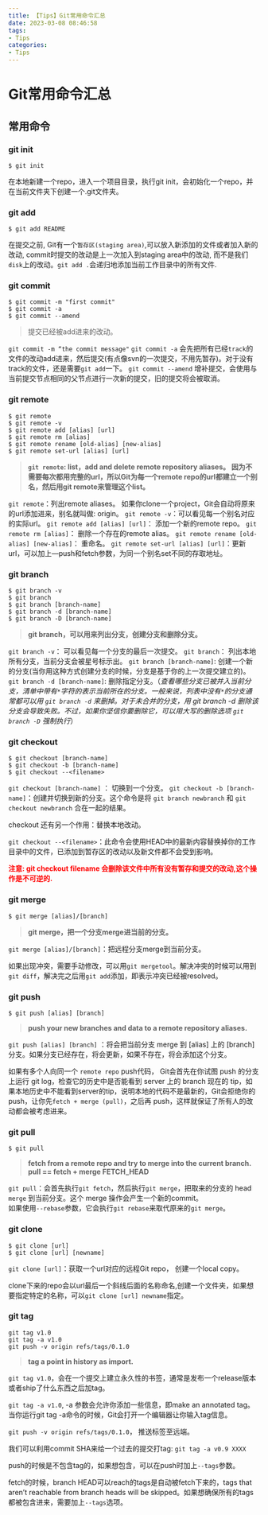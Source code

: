 ```yaml
---
title: 【Tips】Git常用命令汇总
date: 2023-03-08 08:46:58
tags:
- Tips
categories:
- Tips
---
```


# Git常用命令汇总

## 常用命令

### git init

```
$ git init 
```

<!-- more -->

在本地新建一个repo，进入一个项目目录，执行git init，会初始化一个repo，并在当前文件夹下创建一个.git文件夹。

### git add

```
$ git add README
```

在提交之前, Git有一个`暂存区(staging area)`,可以放入新添加的文件或者加入新的改动, commit时提交的改动是上一次加入到staging area中的改动, 而不是我们`disk`上的改动。`git add .`会递归地添加当前工作目录中的所有文件.

### git commit

```
$ git commit -m "first commit"
$ git commit -a
$ git commit --amend
```

>提交已经被add进来的改动。

`git commit -m “the commit message"`
`git commit -a` 会先把所有已经`track`的文件的改动add进来，然后提交(有点像svn的一次提交，不用先暂存)。对于没有track的文件，还是需要`git add`一下。
`git commit --amend` 增补提交，会使用与当前提交节点相同的父节点进行一次新的提交，旧的提交将会被取消。

### git remote

```
$ git remote
$ git remote -v
$ git remote add [alias] [url]
$ git remote rm [alias]
$ git remote rename [old-alias] [new-alias]
$ git remote set-url [alias] [url]
```

>**`git remote`: list，add and delete remote repository aliases。
因为不需要每次都用完整的url，所以Git为每一个remote repo的url都建立一个别名，然后用git remote来管理这个list。**

`git remote`：列出remote aliases。
如果你clone一个project，Git会自动将原来的url添加进来，别名就叫做: origin。
`git remote -v`：可以看见每一个别名对应的实际url。
`git remote add [alias] [url]`： 添加一个新的remote repo。
`git remote rm [alias]`： 删除一个存在的remote alias。
`git remote rename [old-alias] [new-alias]`： 重命名。
`git remote set-url [alias] [url]`：更新url，可以加上—push和fetch参数，为同一个别名set不同的存取地址。

### git branch

```
$ git branch -v
$ git branch
$ git branch [branch-name]
$ git branch -d [branch-name]
$ git branch -D [branch-name]

```

>**git branch，可以用来列出分支，创建分支和删除分支。**

`git branch -v`： 可以看见每一个分支的最后一次提交。
`git branch`： 列出本地所有分支，当前分支会被星号标示出。
`git branch [branch-name]`: 创建一个新的分支(当你用这种方式创建分支的时候，分支是基于你的上一次提交建立的)。 
`git branch -d [branch-name]`: 删除指定分支。（*查看哪些分支已被并入当前分支，清单中带有`*`字符的表示当前所在的分支。一般来说，列表中没有`*`的分支通常都可以用 `git branch -d` 来删掉。对于未合并的分支，用 git branch -d 删除该分支会导致失败。不过，如果你坚信你要删除它，可以用大写的删除选项 `git branch -D` 强制执行*）

### git checkout

```
$ git checkout [branch-name]
$ git checkout -b [branch-name]
$ git checkout --<filename>
```

`git checkout [branch-name]` ： 切换到一个分支。
`git checkout -b [branch-name]`：创建并切换到新的分支。这个命令是将 `git branch newbranch` 和 `git checkout newbranch` 合在一起的结果。

checkout 还有另一个作用：替换本地改动。

`git checkout --<filename>`：此命令会使用HEAD中的最新内容替换掉你的工作目录中的文件，已添加到暂存区的改动以及新文件都不会受到影响。

<font color=#FF0000>**注意: git checkout filename 会删除该文件中所有没有暂存和提交的改动,这个操作是不可逆的.**</font>

### git merge

```
$ git merge [alias]/[branch]
```

>**git merge，把一个分支merge进当前的分支。**

`git merge [alias]/[branch]`：把远程分支merge到当前分支。

如果出现冲突，需要手动修改，可以用`git mergetool`。解决冲突的时候可以用到`git diff`，解决完之后用`git add`添加，即表示冲突已经被resolved。

### git push

```
$ git push [alias] [branch]
```
>**push your new branches and data to a remote repository aliases.**

`git push [alias] [branch]` ：将会把当前分支 merge 到 [alias] 上的 [branch] 分支。如果分支已经存在，将会更新，如果不存在，将会添加这个分支。

如果有多个人向同一个 `remote repo` push代码， Git会首先在你试图 push 的分支上运行 git log，检查它的历史中是否能看到 server 上的 branch 现在的 tip，如果本地历史中不能看到server的tip，说明本地的代码不是最新的，Git会拒绝你的push，让你先`fetch + merge (pull)`，之后再 push，这样就保证了所有人的改动都会被考虑进来。

### git pull

```
$ git pull
```

>**fetch from a remote repo and try to merge into the current branch. 
pull == fetch + merge FETCH_HEAD**

`git pull`：会首先执行`git fetch`，然后执行`git merge`，把取来的分支的 head `merge` 到当前分支。这个 merge 操作会产生一个新的commit。    
如果使用`--rebase`参数，它会执行`git rebase`来取代原来的`git merge`。

### git clone

```
$ git clone [url]
$ git clone [url] [newname]
```

`git clone [url]`：获取一个url对应的远程Git repo， 创建一个local copy。

clone下来的repo会以url最后一个斜线后面的名称命名,创建一个文件夹，如果想要指定特定的名称，可以`git clone [url] newname`指定。

### git tag

```
git tag v1.0
git tag -a v1.0
git push -v origin refs/tags/0.1.0
```

>**tag a point in history as import.**

`git tag v1.0`，会在一个提交上建立永久性的书签，通常是发布一个release版本或者ship了什么东西之后加tag。

`git tag -a v1.0`, -a 参数会允许你添加一些信息，即make an annotated tag。当你运行git tag -a命令的时候，Git会打开一个编辑器让你输入tag信息。

`git push -v origin refs/tags/0.1.0`， 推送标签至远端。
     
我们可以利用commit SHA来给一个过去的提交打tag:
`git tag -a v0.9 XXXX`

push的时候是不包含tag的，如果想包含，可以在push时加上`--tags`参数。

fetch的时候，branch HEAD可以reach的tags是自动被fetch下来的，tags that aren’t reachable from branch heads will be skipped。如果想确保所有的tags都被包含进来，需要加上`--tags`选项。
